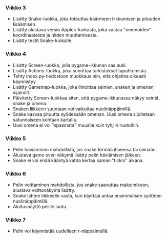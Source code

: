 ### Viikko 3

- Lisätty Snake-luokka, joka toteuttaa käärmeen liikkumisen ja pituuden lisäämisen.
- Lisätty alustava versio Apples-luokasta, joka vastaa "omenoiden" koordinaateista ja niiden muuttamisesta.
- Lisätty testit Snake-luokalle.


### Viikko 4

- Lisätty Screen-luokka, jolla pygame-ikkunan saa auki.
- Lisätty Actions-luokka, joka suorittaa tarkistukset tapahtumista.
- Tehty index.py-tiedostoon muokkaus niin, että ohjelma oikeasti käynnistyy.
- Lisätty Gamemap-luokka, joka ilmoittaa seinien, snaken ja omenan sijainnit.
- Päivitetty Screen-luokkaa siten, että pygame-ikkunassa näkyy seinät, snake ja omena.
- Snaken liikkeen suuntaan voi vaikuttaa nuolinäppäimillä.
- Snake kasvaa pituutta syödessään omenan. Uusi omena sijoitetaan satunnaiseen kohtaan kartalla.
- Uusi omena ei voi "spawnata" muualle kuin tyhjiin ruutuihin.


### Viikko 5

- Pelin häviäminen mahdollista, jos snake törmää itseensä tai seinään.
- Alustava game over-näkymä lisätty pelin häviämisen jälkeen.
- Snake ei voi enää kääntyä kahta kertaa saman "tickin" aikana.


### Viikko 6

- Pelin voittaminen mahdollista, jos snake saavuttaa maksimikoon, alustava voittonäkymä lisätty.
- Snake lähtee liikkeelle vasta, kun käyttäjä antaa ensimmäisen syötteen nuolinäppäimillä.
- Aloitusnäyttö pelille luotu.

### Viikko 7

- Pelin voi käynnistää uudelleen r-näppäimellä.
